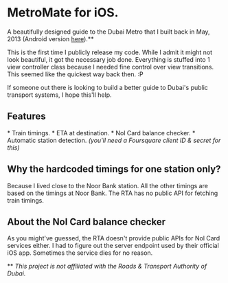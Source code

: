 MetroMate for iOS.
=========

A beautifully designed guide to the Dubai Metro that I built back in May, 2013 (Android version <a href="https://github.com/MachOSX/metromate-android">here</a>).**

This is the first time I publicly release my code. While I admit it might not look beautiful, it got the necessary job done. Everything is stuffed into 1 view controller class because I needed fine control over view transitions. This seemed like the quickest way back then. :P

If someone out there is looking to build a better guide to Dubai's public transport systems, I hope this'll help.

<h2>Features</h2>
* Train timings.
* ETA at destination.
* Nol Card balance checker.
* Automatic station detection. <em>(you'll need a Foursquare client ID &amp; secret for this)</em>

<h2>Why the hardcoded timings for one station only?</h2>
Because I lived close to the Noor Bank station. All the other timings are based on the timings at Noor Bank. The RTA has no public API for fetching train timings.

<h2>About the Nol Card balance checker</h2>
As you might've guessed, the RTA doesn't provide public APIs for Nol Card services either. I had to figure out the server endpoint used by their official iOS app. Sometimes the service dies for no reason.

** <em>This project is not affiliated with the Roads &amp; Transport Authority of Dubai.</em>
